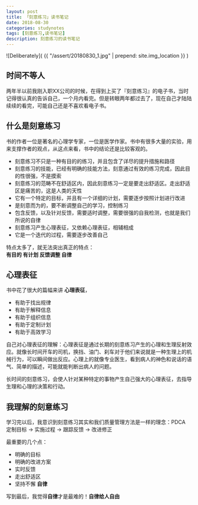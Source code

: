 ```yaml
---
layout: post
title: 「刻意练习」读书笔记
date: 2018-08-30
categories: studynotes
tags: [刻意练习,读书笔记]
description: 刻意练习的读书笔记
---
```


![Deliberately]( {{ "/assert/20180830_1.jpg" | prepend: site.img_location }} )

## 时间不等人

两年半以前我刚入职XX公司的时候，在得到上买了『刻意练习』的电子书，当时记得很认真的告诉自己，一个月内看完。但是转眼两年都过去了，现在自己才陆陆续续的看完，可能自己还是不喜欢看电子书。

## 什么是刻意练习

书的作者一位是著名的心理学专家，一位是医学作家。书中有很多大量的实验，用来支撑作者的观点，从这点来看，书中的结论还是比较客观的。

* 刻意练习不只是一种有目的的练习，并且包含了详尽的提升措施和路径
* 刻意练习的技能，已经有明确的技能方法，刻意通过有效的练习完成，因此目的性很强，不是摸索
* 刻意练习的范畴不在舒适区内，因此刻意练习一定是要走出舒适区。走出舒适区是痛苦的，这是人类的天性
* 它有一个特定的目标，并且有一个详细的计划，需要逐步按照计划进行改进
* 是刻意而为的，要不断调整自己的学习，控制练习
* 包含反馈，以及针对反馈，需要适时调整，需要很强的自我检测，也就是我们所说的自律
* 刻意练习产生心理表征，又依赖心理表征，相辅相成
* 它是一个迭代的过程，需要逐步改善自己

特点太多了，就无法突出真正的特点：  
**有目的   有计划   反馈调整   自律**  

## 心理表征
书中花了很大的篇幅来讲 **心理表征**，  
* 有助于找出规律
* 有助于解释信息
* 有助于组织信息
* 有助于定制计划
* 有助于高效学习  

自己对心理表征的理解：心理表征是通过长期的刻意练习产生的心理和生理反射效应。就像长时间开车的司机，换挡、油门、刹车对于他们来说就是一种生理上的机械行为，可以瞬间做出反应。心理上的就像专业医生，看到病人的神色和说话的语气、简单的描述，可能就能判断出病人的问题。

长时间的刻意练习，会使人针对某种特定的事物产生自己强大的心理表征，去指导生理和心理的决策和行动。

## 我理解的刻意练习

学习完以后，我意识到刻意练习其实和我们质量管理方法是一样的理念：PDCA  
定制目标 -> 实施过程 -> 跟踪反馈 -> 改进修正 

最重要的几个点：

* 明确的目标
* 明确的改进方案
* 实时反馈
* 走出舒适区
* 坚持不懈  **自律**

写到最后，我觉得**自律**才是最难的！**自律给人自由**